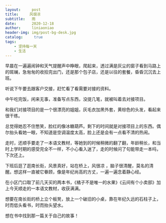 ```yaml
---
layout:     post
title:     风很凉
subtitle:   雨
date:       2020-12-18
author:     liniaoniao
header-img: img/post-bg-desk.jpg
catalog: 	 true
tags:
    - 坚持每一天
    - 生活
---
```


早晨在一遍遍闹钟和天气提醒声中睁眼，爬起来，透过满是灰尘的窗子看到马路上的斑斓，急匆匆的收拾完出门，还是那个包子店，还是以往的套餐，昏昏沉沉去上班。

听说下午要去跟客户交接，赶忙看了看需要对接的资料。

中午吃完饭，闲来无事，准备写点东西，没提几笔，就被叫着去对接项目。

和我们对接项目的是一个很漂亮的姐姐，灰毛衣加黑外套，黄棕色的头发，看起来很干练。

总觉得她忍不住憋笑，脸红的像冰糖葫芦。剩下的时间就是对接项目上的东西。偶尔抬头看她一眼，不知道是空调温度太高，脸上还是会有一点看不清的热闹。

走时，还顺手要走了一本语文教材，等她到的时候稍微的翻了翻，年龄稍长，和当时上学时期的感受完全不一样，不小心看入迷了，走的时候问了句能带走一本吗，下次还上。

下班后逛了逛南长街，风景真好，站在桥上，风很凉 ，脑子很清醒，莫名的清醒。想这样一直被它眷顾，像是年纪尚高的方丈，一遍一遍念着静心经。

在小区门口取了前几天买的两本书，《橘子不是唯一的水果》《云间有个小卖部》加上今天顺走的一本语文教材，收获满满。

想要在南长街的桥上立个板凳，放上一个破旧的小桌，靠在年纪久远的石柱子上，时而低头看书，时而抬头望水。

想在书中找到那一篇关于自己的故事！